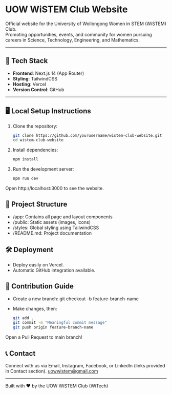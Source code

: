 # UOW WiSTEM Club Website

Official website for the University of Wollongong Women in STEM (WiSTEM) Club.  
Promoting opportunities, events, and community for women pursuing careers in Science, Technology, Engineering, and Mathematics.

---

## 🚀 Tech Stack

- **Frontend**: Next.js 14 (App Router)
- **Styling**: TailwindCSS
- **Hosting**: Vercel
- **Version Control**: GitHub

---

## 🖥 Local Setup Instructions

1. Clone the repository:
   ```bash
   git clone https://github.com/yourusername/wistem-club-website.git
   cd wistem-club-website


2. Install dependencies:
    ```bash
    npm install


3. Run the development server:
    ```bash
    npm run dev


Open http://localhost:3000 to see the website.

## 📂 Project Structure
- /app: Contains all page and layout components
- /public: Static assets (images, icons)
- /styles: Global styling using TailwindCSS
- /README.md: Project documentation

## 🛠 Deployment
- Deploy easily on Vercel.
- Automatic GitHub integration available.

## 🤝 Contribution Guide
- Create a new branch: git checkout -b feature-branch-name
- Make changes, then:

    ```bash
    git add .
    git commit -m "Meaningful commit message"
    git push origin feature-branch-name


Open a Pull Request to main branch!

## 📞 Contact
Connect with us via Email, Instagram, Facebook, or LinkedIn (links provided in Contact section).
uowwistem@gmail.com

---

Built with ❤️ by the UOW WiSTEM Club (WiTech)
